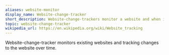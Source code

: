 ```yaml
---
aliases: website-monitor
display_name: Website-change-tracker
short_description: Website-change-trackers monitor a website and when it changes, you will be notified.
topic: website-change-tracker
wikipedia_url: https://en.wikipedia.org/wiki/Website_tracking
---
```

Website-change-tracker monitors existing websites and tracking changes to the website over time.